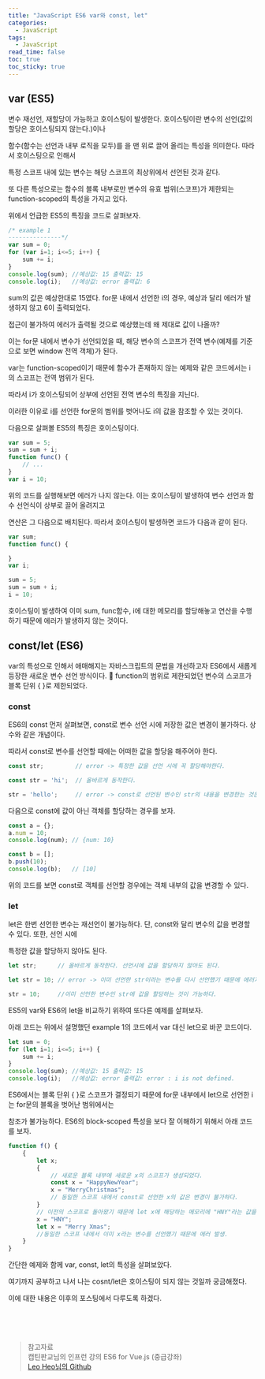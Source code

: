 ```yaml
---
title: "JavaScript ES6 var와 const, let"
categories:
  - JavaScript
tags:
  - JavaScript
read_time: false
toc: true
toc_sticky: true
---
```


## var (ES5)

변수 재선언, 재할당이 가능하고 호이스팅이 발생한다. 호이스팅이란 변수의 선언(값의 할당은 호이스팅되지 않는다.)이나 

함수(함수는 선언과 내부 로직을 모두)를 을 맨 위로 끌어 올리는 특성을 의미한다. 따라서 호이스팅으로 인해서

특정 스코프 내에 있는 변수는 해당 스코프의 최상위에서 선언된 것과 같다.

또 다른 특성으로는 함수의 블록 내부로만 변수의 유효 범위(스코프)가 제한되는 function-scoped의 특성을 가지고 있다.

위에서 언급한 ES5의 특징을 코드로 살펴보자.

```js
/* example 1
---------------*/
var sum = 0;
for (var i=1; i<=5; i++) {
    sum += i;
}
console.log(sum); //예상값: 15 출력값: 15
console.log(i);   //예상값: error 출력값: 6
```

sum의 값은 예상한대로 15였다. for문 내에서 선언한 i의 경우, 예상과 달리 에러가 발생하지 않고 6이 출력되었다.

접근이 불가하여 에러가 출력될 것으로 예상했는데 왜 제대로 값이 나올까?

이는 for문 내에서 변수가 선언되었을 때, 해당 변수의 스코프가 전역 변수(예제를 기준으로 보면 window 전역 객체)가 된다. 

var는 function-scoped이기 때문에 함수가 존재하지 않는 예제와 같은 코드에서는 i의 스코프는 전역 범위가 된다.

따라서 i가 호이스팅되어 상부에 선언된 전역 변수의 특징을 지닌다. 

이러한 이유로 i를 선언한 for문의 범위를 벗어나도 i의 값을 참조할 수 있는 것이다.

다음으로 살펴볼 ES5의 특징은 호이스팅이다.

```js
var sum = 5;
sum = sum + i;
function func() {
    // ...
}
var i = 10;
```

위의 코드를 실행해보면 에러가 나지 않는다. 이는 호이스팅이 발생하여 변수 선언과 함수 선언식이 상부로 끌어 올려지고

연산은 그 다음으로 배치된다. 따라서 호이스팅이 발생하면 코드가 다음과 같이 된다.

```js
var sum;
function func() {

}
var i;

sum = 5;
sum = sum + i;
i = 10;
```

호이스팅이 발생하여 이미 sum, func함수, i에 대한 메모리를 할당해놓고 연산을 수행하기 때문에 에러가 발생하지 않는 것이다.

## const/let (ES6)

var의 특성으로 인해서 애매해지는 자바스크립트의 문법을 개선하고자 ES6에서 새롭게 등장한 새로운 변수 선언 방식이다.

function의 범위로 제한되었던 변수의 스코프가 블록 단위 { }로 제한되었다.


### const 

ES6의 const 먼저 살펴보면, const로 변수 선언 시에 저장한 값은 변경이 불가하다. 상수와 같은 개념이다.

따라서 const로 변수를 선언할 때에는 어떠한 값을 할당을 해주어야 한다.

```js
const str;         // error -> 특정한 값을 선언 시에 꼭 할당해야한다.

const str = 'hi';  // 올바르게 동작한다.

str = 'hello';     // error -> const로 선언된 변수인 str의 내용을 변경한는 것은 불가하다.
```

다음으로 const에 값이 아닌 객체를 할당하는 경우를 보자.

```js
const a = {};
a.num = 10;
console.log(num); // {num: 10}

const b = [];
b.push(10);
console.log(b);   // [10]
```

위의 코드를 보면 const로 객체를 선언할 경우에는 객체 내부의 값을 변경할 수 있다.

### let

let은 한번 선언한 변수는 재선언이 불가능하다. 단, const와 달리 변수의 값을 변경할 수 있다. 또한, 선언 시에

특정한 값을 할당하지 않아도 된다.

```js
let str;      // 올바르게 동작한다. 선언시에 값을 할당하지 않아도 된다.

let str = 10; // error -> 이미 선언한 str이라는 변수를 다시 선언했기 때문에 에러가 발생한다.

str = 10;     //이미 선언한 변수인 str에 값을 할당하는 것이 가능하다.
```

ES5의 var와 ES6의 let을 비교하기 위하여 또다른 예제를 살펴보자.

아래 코드는 위에서 설명했던 example 1의 코드에서 var 대신 let으로 바꾼 코드이다.

```js
let sum = 0;
for (let i=1; i<=5; i++) {
    sum += i;
}
console.log(sum); //예상값: 15 출력값: 15
console.log(i);   //예상값: error 출력값: error : i is not defined.
```

ES6에서는 블록 단위 { }로 스코프가 결정되기 때문에 for문 내부에서 let으로 선언한 i는 for문의 블록을 벗어난 범위에서는

참조가 불가능하다. ES6의 block-scoped 특성을 보다 잘 이해하기 위해서 아래 코드를 보자.

```js
function f() {
    {
        let x;
        {
            // 새로운 블록 내부에 새로운 x의 스코프가 생성되었다.
            const x = "HappyNewYear";
            x = "MerryChristmas";
            // 동일한 스코프 내에서 const로 선언한 x의 값은 변경이 불가하다.
        }
        // 이전의 스코프로 돌아왔기 때문에 let x에 해당하는 메모리에 "HNY"라는 값을 대입한다.
        x = "HNY";
        let x = "Merry Xmas";
        //동일한 스코프 내에서 이미 x라는 변수를 선언했기 때문에 에러 발생.
    }
}
```

간단한 예제와 함께 var, const, let의 특성을 살펴보았다.

여기까지 공부하고 나서 나는 cosnt/let은 호이스팅이 되지 않는 것일까 궁금해졌다. 

이에 대한 내용은 이후의 포스팅에서 다루도록 하겠다.

<br>
<br>
<br>

>참고자료<br>
>캡틴판교님의 인프런 강의 ES6 for Vue.js (중급강좌)<br>
>[Leo Heo님의 Github](https://gist.github.com/LeoHeo/7c2a2a6dbcf80becaaa1e61e90091e5d#file-var-let-const-md)